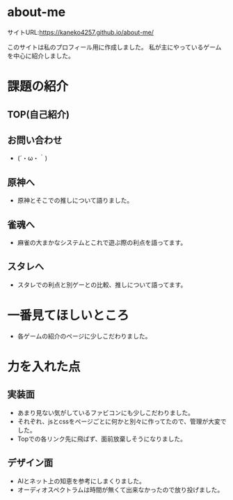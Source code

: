 # about-me

サイトURL:https://kaneko4257.github.io/about-me/

このサイトは私のプロフィール用に作成しました。
私が主にやっているゲームを中心に紹介しました。

# 課題の紹介

## TOP(自己紹介)


## お問い合わせ
- (´・ω・｀)

## 原神へ
- 原神とそこでの推しについて語りました。

## 雀魂へ
- 麻雀の大まかなシステムとこれで遊ぶ際の利点を語ってます。

## スタレへ
- スタレでの利点と別ゲーとの比較、推しについて語ってます。


# 一番見てほしいところ
- 各ゲームの紹介のページに少しこだわりました。


# 力を入れた点

## 実装面
- あまり見ない気がしているファビコンにも少しこだわりました。
- それぞれ、jsとcssをページごとに何かと別々に作ってたので、管理が大変でした。
- Topでの各リンク先に飛ばず、面前放棄しそうになりました。


## デザイン面
- AIとネット上の知恵を参考にしまくりました。
- オーディオスペクトラムは時間が無くて出来なかったので放り投げました。


